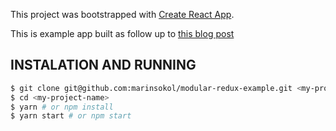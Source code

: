 This project was bootstrapped with [Create React App](https://github.com/facebookincubator/create-react-app).

This is example app built as follow up to [this blog post](https://medium.com/@marin.sokol/building-modular-redux-application-7a63e9c075c8)

## INSTALATION AND RUNNING
```bash
$ git clone git@github.com:marinsokol/modular-redux-example.git <my-project-name>
$ cd <my-project-name>
$ yarn # or npm install
$ yarn start # or npm start
```
